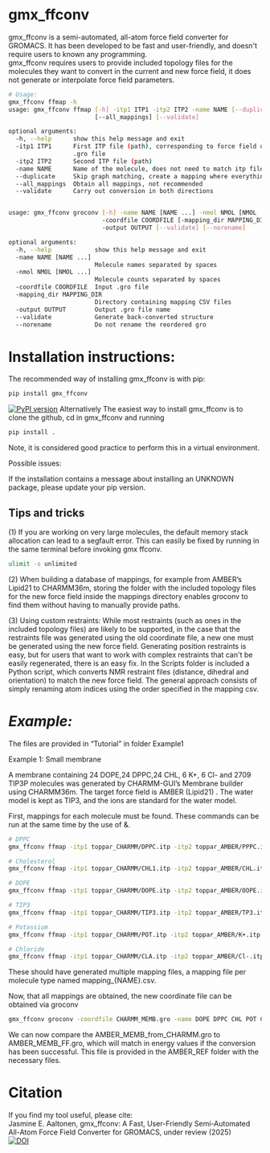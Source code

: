 # gmx_ffconv
gmx_ffconv is a semi-automated, all-atom force field converter for GROMACS.
It has been developed to be fast and user-friendly, and doesn't require users to known any programming.  
gmx_ffconv requires users to provide included topology files for the molecules they want to convert in the current and new force field, it does not generate or interpolate force field parameters.
```bash
# Usage: 
gmx_ffconv ffmap -h  
usage: gmx_ffconv ffmap [-h] -itp1 ITP1 -itp2 ITP2 -name NAME [--duplicate]
                        [--all_mappings] [--validate]  

optional arguments:  
  -h, --help      show this help message and exit  
  -itp1 ITP1      First ITP file (path), corresponding to force field used in  
                  .gro file
  -itp2 ITP2      Second ITP file (path)  
  -name NAME      Name of the molecule, does not need to match itp files  
  --duplicate     Skip graph matching, create a mapping where everything is kept in same order. Only useful when part of the coordinate file needs reordering. 
  --all_mappings  Obtain all mappings, not recommended  
  --validate      Carry out conversion in both directions  


usage: gmx_ffconv groconv [-h] -name NAME [NAME ...] -nmol NMOL [NMOL ...]  
                          -coordfile COORDFILE [-mapping_dir MAPPING_DIR]  
                          -output OUTPUT [--validate] [--norename]  

optional arguments:  
  -h, --help            show this help message and exit  
  -name NAME [NAME ...]
                        Molecule names separated by spaces  
  -nmol NMOL [NMOL ...]
                        Molecule counts separated by spaces  
  -coordfile COORDFILE  Input .gro file  
  -mapping_dir MAPPING_DIR
                        Directory containing mapping CSV files  
  -output OUTPUT        Output .gro file name  
  --validate            Generate back-converted structure  
  --norename            Do not rename the reordered gro  
```
# Installation instructions:


The recommended way of installing gmx_ffconv is with pip:
```bash
pip install gmx_ffconv 
```
 
[![PyPI version](https://img.shields.io/pypi/v/gmx_ffconv?label=PyPI)](https://pypi.org/project/gmx_ffconv/)
Alternatively
The easiest way to install gmx_ffconv is to clone the github, cd in gmx_ffconv and running
```bash
pip install . 
```
Note, it is considered good practice to perform this in a virtual environment.

Possible issues:

If the installation contains a message about installing an UNKNOWN package, please update your pip version. 



## Tips and tricks 
(1) If you are working on very large molecules, the default memory stack allocation can lead to a segfault error. This can easily be fixed by running
in the same terminal before invoking gmx ffconv.
```bash
ulimit -s unlimited
```
(2) When building a database of mappings, for example from AMBER’s Lipid21 to CHARMM36m, storing the folder with the included topology files for the new force field inside the mappings directory enables groconv to find them without having to manually provide paths.

(3) Using custom restraints: While most restraints (such as ones in the included topology files) are likely to be supported, in the case that the restraints file was generated using the old coordinate file, a new one must be generated using the new force field. Generating position restraints is easy, but for users that want to work with complex restraints that can't be easily regenerated, there is an easy fix. In the Scripts folder is included a Python script, which converts NMR restraint files (distance, dihedral and orientation) to match the new force field. The general approach consists of simply renaming atom indices using the order specified in the mapping csv.

# *Example:*

The files are provided in “Tutorial” in folder Example1 

Example 1: Small membrane 
 
A membrane containing 24 DOPE,24 DPPC,24 CHL, 6 K+, 6 Cl- and 2709 TIP3P molecules was generated by CHARMM-GUI’s Membrane builder using CHARMM36m. The target force field is AMBER (Lipid21) . The water model is kept as TIP3, and the ions are standard for the water model.  

First, mappings for each molecule must be found. These commands can be run at the same time by the use of &. 

```bash
# DPPC
gmx_ffconv ffmap -itp1 toppar_CHARMM/DPPC.itp -itp2 toppar_AMBER/PPPC.itp -name DPPC

# Cholesterol
gmx_ffconv ffmap -itp1 toppar_CHARMM/CHL1.itp -itp2 toppar_AMBER/CHL.itp -name CHL

# DOPE
gmx_ffconv ffmap -itp1 toppar_CHARMM/DOPE.itp -itp2 toppar_AMBER/OOPE.itp -name DOPE

# TIP3
gmx_ffconv ffmap -itp1 toppar_CHARMM/TIP3.itp -itp2 toppar_AMBER/TP3.itp -name TIP3P

# Potassium
gmx_ffconv ffmap -itp1 toppar_CHARMM/POT.itp -itp2 toppar_AMBER/K+.itp -name POT

# Chloride
gmx_ffconv ffmap -itp1 toppar_CHARMM/CLA.itp -itp2 toppar_AMBER/Cl-.itp -name CLA 
```

These should have generated multiple mapping files, a mapping file per molecule type named mapping_{NAME}.csv.

Now, that all mappings are obtained, the new coordinate file can be obtained via groconv
```bash
gmx_ffconv groconv -coordfile CHARMM_MEMB.gro -name DOPE DPPC CHL POT CLA TIP3P -nmol 24 24 24 6 6 2709 -output AMBER_MEMB_from_CHARMM.gro
```
We can now compare the AMBER_MEMB_from_CHARMM.gro to AMBER_MEMB_FF.gro, which will match in energy values if the conversion has been successful. This file is provided in the AMBER_REF folder with the necessary files.

# Citation 

If you find my tool useful, please cite:  
Jasmine E. Aaltonen, gmx_ffconv: A Fast, User-Friendly Semi-Automated All-Atom Force Field Converter for GROMACS, under review (2025)  
[![DOI](https://zenodo.org/badge/998544959.svg)](https://zenodo.org/badge/latestdoi/998544959)


